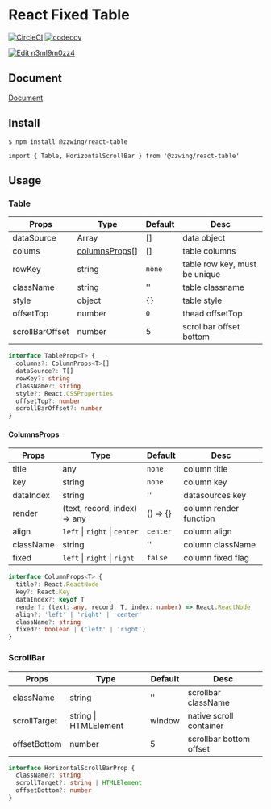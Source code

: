 # React Fixed Table
[![CircleCI](https://circleci.com/gh/zWingz/react-table/tree/master.svg?style=svg)](https://circleci.com/gh/zWingz/react-table/tree/master) [![codecov](https://codecov.io/gh/zWingz/react-table/branch/master/graph/badge.svg)](https://codecov.io/gh/zWingz/react-table)

[![Edit n3ml9m0zz4](https://codesandbox.io/static/img/play-codesandbox.svg)](https://codesandbox.io/s/n3ml9m0zz4)

## Document

[Document](http://zwing.site/react-table/#/)

## Install

`$ npm install @zzwing/react-table`

`import { Table, HorizontalScrollBar } from '@zzwing/react-table'`

## Usage

### Table

| Props | Type | Default  | Desc |
| ----- | ---- | ---- | ------- |
| dataSource | Array | [] | data object |
| colums | [columnsProps](#columnsprops)[] | [] | table columns |
| rowKey | string | `none` | table row key, must be unique |
| className | string | '' | table classname |
| style | object | `{}` | table style |
| offsetTop | number | `0` | thead offsetTop |
| scrollBarOffset | number | 5 | scrollbar offset bottom |

```typescript
interface TableProp<T> {
  columns?: ColumnProps<T>[]
  dataSource?: T[]
  rowKey?: string
  className?: string
  style?: React.CSSProperties
  offsetTop?: number
  scrollBarOffset?: number
}
```

#### ColumnsProps

| Props | Type | Default  | Desc |
| ----- | ---- | ---- | ------- |
| title | any | `none` | column title |
| key | string | `none` | column key |
| dataIndex | string | '' | datasources key |
| render | (text, record, index) => any | () => {} | column render function |
| align | `left` &#124; `right` &#124; `center` | `center` | column align |
| className | string | '' | column className |
| fixed | `left` &#124; `right` &#124; `right` | `false` | column fixed flag |

```typescript
interface ColumnProps<T> {
  title?: React.ReactNode
  key?: React.Key
  dataIndex?: keyof T
  render?: (text: any, record: T, index: number) => React.ReactNode
  align?: 'left' | 'right' | 'center'
  className?: string
  fixed?: boolean | ('left' | 'right')
}
```


### ScrollBar

| Props | Type | Default  | Desc |
| ----- | ---- | ---- | ------- |
| className | string | '' | scrollbar className |
| scrollTarget | string &#124; HTMLElement | window | native scroll container |
| offsetBottom | number | 5 | scrollbar bottom offset |

```typescript
interface HorizontalScrollBarProp {
  className?: string
  scrollTarget?: string | HTMLElement
  offsetBottom?: number
}
```

